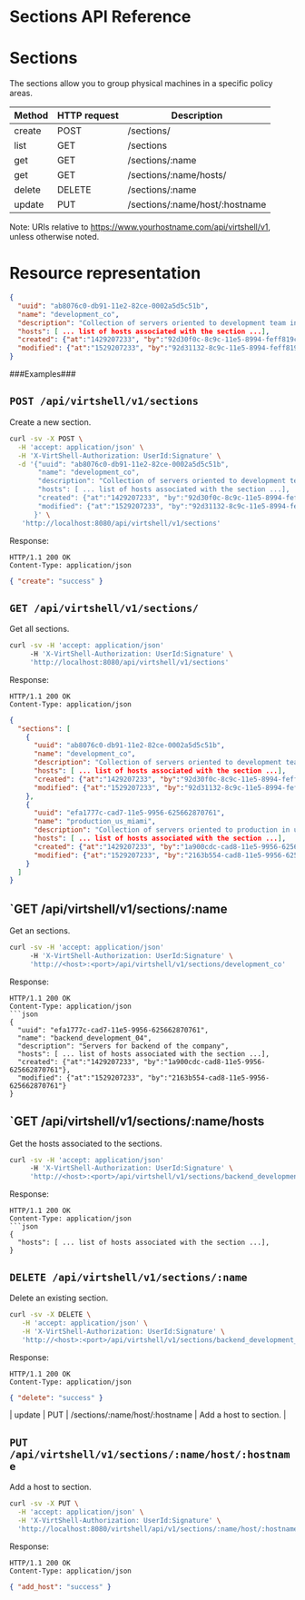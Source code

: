 Sections API Reference
======================

Sections
========
The sections allow you to group physical machines in a specific policy areas.

| Method | HTTP request | Description |
| --- | --- | ---- |
| create | POST | /sections/ | Creates a new section. |
| list | GET | /sections | Retrieves the list of sections. |
| get | GET | /sections/:name | Gets one section by name. |
| get | GET | /sections/:name/hosts/ | Gets all host of the one section by name. |
| delete | DELETE | /sections/:name | Deletes an existing section. |
| update | PUT | /sections/:name/host/:hostname | Added a host to section. |

Note:
URIs relative to https://www.yourhostname.com/api/virtshell/v1, unless otherwise noted.

Resource representation
=======================
```json
{
  "uuid": "ab8076c0-db91-11e2-82ce-0002a5d5c51b",
  "name": "development_co",
  "description": "Collection of servers oriented to development team in Colombia.", 
  "hosts": [ ... list of hosts associated with the section ...],
  "created": {"at":"1429207233", "by":"92d30f0c-8c9c-11e5-8994-feff819cdc9f"},
  "modified": {"at":"1529207233", "by":"92d31132-8c9c-11e5-8994-feff819cdc9f"}
}
```

###Examples###

`POST /api/virtshell/v1/sections`
--------------------------------------------

Create a new section.

```sh
curl -sv -X POST \
  -H 'accept: application/json' \
  -H 'X-VirtShell-Authorization: UserId:Signature' \
  -d '{"uuid": "ab8076c0-db91-11e2-82ce-0002a5d5c51b",
       "name": "development_co",
       "description": "Collection of servers oriented to development team in colombia.", 
       "hosts": [ ... list of hosts associated with the section ...],
       "created": {"at":"1429207233", "by":"92d30f0c-8c9c-11e5-8994-feff819cdc9f"},
       "modified": {"at":"1529207233", "by":"92d31132-8c9c-11e5-8994-feff819cdc9f"}
      }' \
   'http://localhost:8080/api/virtshell/v1/sections'
```

Response:
```
HTTP/1.1 200 OK
Content-Type: application/json
```
```json
{ "create": "success" }
```

`GET /api/virtshell/v1/sections/`
----------------------------------------------

Get all sections.

```sh
curl -sv -H 'accept: application/json' 
     -H 'X-VirtShell-Authorization: UserId:Signature' \ 
     'http://localhost:8080/api/virtshell/v1/sections'
```

Response:
```
HTTP/1.1 200 OK
Content-Type: application/json
```
```json
{
  "sections": [
    {
      "uuid": "ab8076c0-db91-11e2-82ce-0002a5d5c51b",
      "name": "development_co",
      "description": "Collection of servers oriented to development team in colombia.",
      "hosts": [ ... list of hosts associated with the section ...],
      "created": {"at":"1429207233", "by":"92d30f0c-8c9c-11e5-8994-feff819cdc9f"},
      "modified": {"at":"1529207233", "by":"92d31132-8c9c-11e5-8994-feff819cdc9f"}
    },
    { 
      "uuid": "efa1777c-cad7-11e5-9956-625662870761",
      "name": "production_us_miami",
      "description": "Collection of servers oriented to production in us.",
      "hosts": [ ... list of hosts associated with the section ...],      
      "created": {"at":"1429207233", "by":"1a900cdc-cad8-11e5-9956-625662870761"},
      "modified": {"at":"1529207233", "by":"2163b554-cad8-11e5-9956-625662870761"}
    }    
  ]
}   
```

`GET /api/virtshell/v1/sections/:name
----------------------------------------------

Get an sections.

```sh
curl -sv -H 'accept: application/json' 
     -H 'X-VirtShell-Authorization: UserId:Signature' \ 
     'http://<host>:<port>/api/virtshell/v1/sections/development_co'
```

Response:

```
HTTP/1.1 200 OK
Content-Type: application/json
```json
{
  "uuid": "efa1777c-cad7-11e5-9956-625662870761",
  "name": "backend_development_04",
  "description": "Servers for backend of the company", 
  "hosts": [ ... list of hosts associated with the section ...],  
  "created": {"at":"1429207233", "by":"1a900cdc-cad8-11e5-9956-625662870761"},
  "modified": {"at":"1529207233", "by":"2163b554-cad8-11e5-9956-625662870761"}
}
```

`GET /api/virtshell/v1/sections/:name/hosts
----------------------------------------------

Get the hosts associated to the sections.

```sh
curl -sv -H 'accept: application/json' 
     -H 'X-VirtShell-Authorization: UserId:Signature' \ 
     'http://<host>:<port>/api/virtshell/v1/sections/backend_development_04/hosts'
```

Response:

```
HTTP/1.1 200 OK
Content-Type: application/json
```json
{
  "hosts": [ ... list of hosts associated with the section ...],  
}
```

`DELETE /api/virtshell/v1/sections/:name`
----------------------------------------------

Delete an existing section.

```sh
curl -sv -X DELETE \
   -H 'accept: application/json' \
   -H 'X-VirtShell-Authorization: UserId:Signature' \
   'http://<host>:<port>/api/virtshell/v1/sections/backend_development_04'
```

Response:
```
HTTP/1.1 200 OK
Content-Type: application/json
```
```json
{ "delete": "success" }
```

| update | PUT | /sections/:name/host/:hostname | Add a host to section. |


`PUT /api/virtshell/v1/sections/:name/host/:hostname`
-----------------------------------------------------

Add a host to section.

```sh
curl -sv -X PUT \
  -H 'accept: application/json' \
  -H 'X-VirtShell-Authorization: UserId:Signature' \
  'http://localhost:8080/virtshell/api/v1/sections/:name/host/:hostname'
```

Response:
```
HTTP/1.1 200 OK
Content-Type: application/json
```
```json
{ "add_host": "success" }